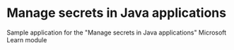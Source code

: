 # Manage secrets in Java applications

Sample application for the "Manage secrets in Java applications" Microsoft Learn module

